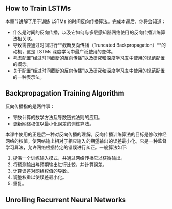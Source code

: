 ## How to Train LSTMs

本章节讲解了用于训练 LSTMs 的时间反向传播算法。完成本课后，你将会知道：

- 什么是时间的反向传播，以及它如何与多层感知器网络使用的反向传播训练算法相关联。
- 导致需要通过时间进行**截断反向传播（Truncated Backpropagation）**的动机，这是 LSTMs 深度学习中最广泛使用的变体。
- 考虑配置“经过时间截断的反向传播”以及研究和深度学习库中使用的规范配置的概念。
- 关于配置“经过时间截断的反向传播”以及研究和深度学习库中使用的规范配置的一种表示法。

## Backpropagation Training Algorithm

反向传播指的是两件事：

- 导数计算的数学方法及导数链式法则的应用。
- 更新网络权值以最小化误差的训练算法。

本课中使用的正是后一种对反向传播的理解。反向传播训练算法的目标是修改神经网络的权值，使网络输出相对于相应输入的期望输出的误差最小化。它是一种监督学习算法，允许网络根据特定的错误进行纠正。一般算法如下:

1. 提供一个训练输入模式，并通过网络传播它以获得输出。
2. 将预测输出与预期输出进行比较，并计算误差。
3. 计算误差对网络权值的导数。
4. 调整权重以使误差最小化。
5. 重复。

## Unrolling Recurrent Neural Networks
